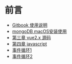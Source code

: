 <!--
 * @Author: Jason_Ma
 * @Date: 2021-01-19 19:39:56
 * @LastEditors: Jason_Ma
 * @LastEditTime: 2021-02-19 17:41:29
 * @FilePath: /gitbook/README.md
-->
# 前言
 * [Gitbook 使用说明](Chapter1/README.md)
 * [mongoDB macOS安装使用](Chapter2/README.md)
 * [第三章 vue2.x 源码](Chapter3/README.md)
 * [第四章 javascript](Chapter4/README.md)
  * [事件循环1](Chapter4/event_loop_1.md) 
  * [事件循环2](Chapter4/event_loop_2.md) 

